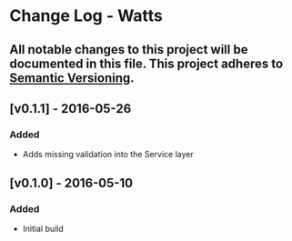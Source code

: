 # Change Log - Watts
All notable changes to this project will be documented in this file.
This project adheres to [Semantic Versioning](http://semver.org/).
----

## [v0.1.1] - 2016-05-26
### Added
- Adds missing validation into the Service layer

## [v0.1.0] - 2016-05-10
### Added
- Initial build
